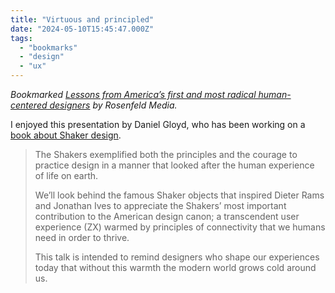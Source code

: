 ```yaml
---
title: "Virtuous and principled"
date: "2024-05-10T15:45:47.000Z"
tags: 
  - "bookmarks"
  - "design"
  - "ux"
---
```


_Bookmarked [Lessons from America’s first and most radical human-centered designers](https://rosenfeldmedia.com/sessions/warming-the-user-experience/) by Rosenfeld Media._

I enjoyed this presentation by Daniel Gloyd, who has been working on a [book about Shaker design](https://www.theshakerbook.com/).

> The Shakers exemplified both the principles and the courage to practice design in a manner that looked after the human experience of life on earth.
> 
> We’ll look behind the famous Shaker objects that inspired Dieter Rams and Jonathan Ives to appreciate the Shakers’ most important contribution to the American design canon; a transcendent user experience (ZX) warmed by principles of connectivity that we humans need in order to thrive.
> 
> This talk is intended to remind designers who shape our experiences today that without this warmth the modern world grows cold around us.
